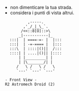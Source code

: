 + non dimenticare la tua strada.
+ considera i punti di vista altrui.

```      
           ,-----.
         ,'_/_|_\_`.
        /<<::8[O]::>\
       _|-----------|_
   :::|  | ====-=- |  |:::
   :::|  | -=-==== |  |:::
   :::\  | ::::|()||  /:::
   ::::| | ....|()|| |::::  
       | |_________| |
       | |\_______/| |
      /   \ /   \ /   \   
      `---' `---' `---'       

 - Front View -
 R2 Astromech Droid (2)
